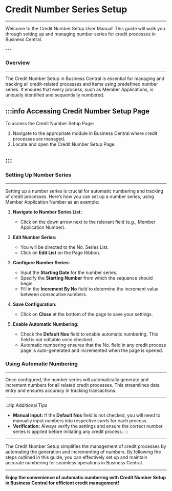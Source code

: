 # Credit Number Series Setup
---

<div class="customized-intro-container" id="introduction">
    <p>Welcome to the Credit Number Setup User Manual! This guide will walk you through setting up and managing number series for credit processes in Business Central.</p>
</div>
---

### Overview
---

The Credit Number Setup in Business Central is essential for managing and tracking all credit-related processes and items using predefined number series. It ensures that every process, such as Member Applications, is uniquely identified and sequentially numbered.

:::info Accessing Credit Number Setup Page
---

To access the Credit Number Setup Page:
1. Navigate to the appropriate module in Business Central where credit processes are managed.
2. Locate and open the Credit Number Setup Page.

:::
---

<!-- ![Credit Number Setup Page](insert-screenshot-url-here) -->

### Setting Up Number Series
---

Setting up a number series is crucial for automatic numbering and tracking of credit processes. Here’s how you can set up a number series, using Member Application Number as an example:

1. **Navigate to Number Series List:**
   - Click on the down arrow next to the relevant field (e.g., Member Application Number).

2. **Edit Number Series:**
   - You will be directed to the No. Series List.
   - Click on **Edit List** on the Page Ribbon.

3. **Configure Number Series:**
   - Input the **Starting Date** for the number series.
   - Specify the **Starting Number** from which the sequence should begin.
   - Fill in the **Increment By No** field to determine the increment value between consecutive numbers.

<!-- ![Edit Number Series](insert-screenshot-url-here) -->

4. **Save Configuration:**
   - Click on **Close** at the bottom of the page to save your settings.

5. **Enable Automatic Numbering:**
   - Check the **Default Nos** field to enable automatic numbering. This field is not editable once checked.
   - Automatic numbering ensures that the No. field in any credit process page is auto-generated and incremented when the page is opened.

### Using Automatic Numbering
---

Once configured, the number series will automatically generate and increment numbers for all related credit processes. This streamlines data entry and ensures accuracy in tracking transactions.

---
:::tip Additional Tips

- **Manual Input:** If the **Default Nos** field is not checked, you will need to manually input numbers into respective cards for each process.
- **Verification:** Always verify the settings and ensure the correct number series is applied before initiating any credit process.
:::
---


The Credit Number Setup simplifies the management of credit processes by automating the generation and incrementing of numbers. By following the steps outlined in this guide, you can effectively set up and maintain accurate numbering for seamless operations in Business Central.

---

**Enjoy the convenience of automatic numbering with Credit Number Setup in Business Central for efficient credit management!**
